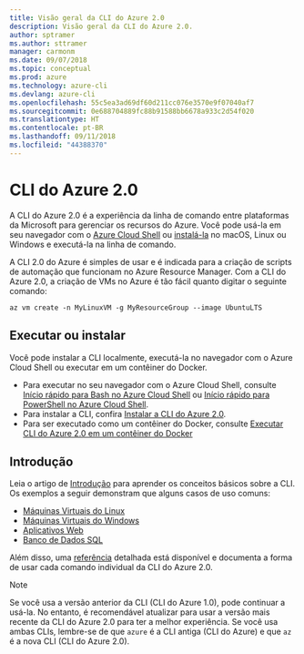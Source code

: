 ```yaml
---
title: Visão geral da CLI do Azure 2.0
description: Visão geral da CLI do Azure 2.0.
author: sptramer
ms.author: sttramer
manager: carmonm
ms.date: 09/07/2018
ms.topic: conceptual
ms.prod: azure
ms.technology: azure-cli
ms.devlang: azure-cli
ms.openlocfilehash: 55c5ea3ad69df60d211cc076e3570e9f07040af7
ms.sourcegitcommit: 0e688704889fc88b91588bb6678a933c2d54f020
ms.translationtype: HT
ms.contentlocale: pt-BR
ms.lasthandoff: 09/11/2018
ms.locfileid: "44388370"
---
```

# <a name="azure-cli-20"></a>CLI do Azure 2.0

A CLI do Azure 2.0 é a experiência da linha de comando entre plataformas da Microsoft para gerenciar os recursos do Azure.
Você pode usá-la em seu navegador com o [Azure Cloud Shell](/azure/cloud-shell/overview) ou [instalá-la](install-azure-cli.md) no macOS, Linux ou Windows e executá-la na linha de comando.

A CLI 2.0 do Azure é simples de usar e é indicada para a criação de scripts de automação que funcionam no Azure Resource Manager. Com a CLI do Azure 2.0, a criação de VMs no Azure é tão fácil quanto digitar o seguinte comando:

```azurecli-interactive
az vm create -n MyLinuxVM -g MyResourceGroup --image UbuntuLTS
```

## <a name="run-or-install"></a>Executar ou instalar

Você pode instalar a CLI localmente, executá-la no navegador com o Azure Cloud Shell ou executar em um contêiner do Docker.

* Para executar no seu navegador com o Azure Cloud Shell, consulte [Início rápido para Bash no Azure Cloud Shell](/azure/cloud-shell/quickstart) ou [Início rápido para PowerShell no Azure Cloud Shell](/azure/cloud-shell/quickstart-powershell).
* Para instalar a CLI, confira [Instalar a CLI do Azure 2.0](install-azure-cli.md).
* Para ser executado como um contêiner do Docker, consulte [Executar CLI do Azure 2.0 em um contêiner do Docker](run-azure-cli-docker.md)

## <a name="get-started"></a>Introdução

Leia o artigo de [Introdução](get-started-with-azure-cli.md) para aprender os conceitos básicos sobre a CLI. Os exemplos a seguir demonstram que alguns casos de uso comuns:

- [Máquinas Virtuais do Linux](/azure/virtual-machines/virtual-machines-linux-cli-samples?toc=%2fcli%2fazure%2ftoc.json&bc=%2fcli%2fazure%2fbreadcrumb%2ftoc.json)
- [Máquinas Virtuais do Windows](/azure/virtual-machines/virtual-machines-windows-cli-samples?toc=%2fcli%2fazure%2ftoc.json&bc=%2fcli%2fazure%2fbreadcrumb%2ftoc.json)
- [Aplicativos Web](/azure/app-service-web/app-service-cli-samples?toc=%2fcli%2fazure%2ftoc.json&bc=%2fcli%2fazure%2fbreadcrumb%2ftoc.json)
- [Banco de Dados SQL](/azure/sql-database/sql-database-cli-samples?toc=%2fcli%2fazure%2ftoc.json&bc=%2fcli%2fazure%2fbreadcrumb%2ftoc.json)

Além disso, uma [referência](/cli/azure/reference-index) detalhada está disponível e documenta a forma de usar cada comando individual da CLI do Azure 2.0.

> [!NOTE]
> Se você usa a versão anterior da CLI (CLI do Azure 1.0), pode continuar a usá-la.
> No entanto, é recomendável atualizar para usar a versão mais recente da CLI do Azure 2.0 para ter a melhor experiência.
> Se você usa ambas CLIs, lembre-se de que `azure` é a CLI antiga (CLI do Azure) e que `az` é a nova CLI (CLI do Azure 2.0).
